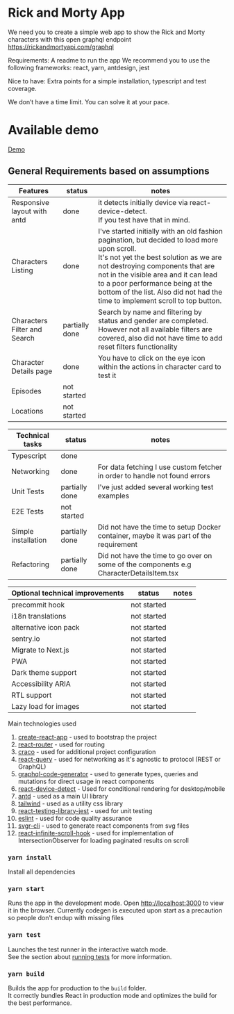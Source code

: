 # Rick and Morty App
We need you to create a simple web app to show the Rick and Morty characters with this open graphql endpoint https://rickandmortyapi.com/graphql

Requirements:
A readme to run the app
We recommend you to use the following frameworks: react, yarn, antdesign, jest

Nice to have:
Extra points for a simple installation, typescript and test coverage.

We don’t have a time limit. You can solve it at your pace.

# Available demo
[Demo](https://candid-marigold-2e798b.netlify.app/)

## General Requirements based on assumptions

| Features                     | status         | notes                                                                                                                                                                                                                                                                                                                                     |
|------------------------------|----------------|-------------------------------------------------------------------------------------------------------------------------------------------------------------------------------------------------------------------------------------------------------------------------------------------------------------------------------------------|
| Responsive layout with antd  | done           | it detects initially device via react-device-detect.<br/> If you test have that in mind.                                                                                                                                                                                                                                                  |
| Characters Listing           | done           | I've started initially with an old fashion pagination, but decided to load more upon scroll.<br/> It's not yet the best solution as we are not destroying components that are not in the visible area and it can lead to a poor performance being at the bottom of the list. Also did not had the time to implement scroll to top button. |
| Characters Filter and Search | partially done | Search by name and filtering by status and gender are completed. However not all available filters are covered, also did not have time to add reset filters functionality                                                                                                                                                                 |
| Character Details page       | done           | You have to click on the eye icon within the actions in character card to test it                                                                                                                                                                                                                                                         |
| Episodes                     | not started    |                                                                                                                                                                                                                                                                                                                                           |
| Locations                    | not started       |                                                                                                                                                                                                                                                                                                                                           |


| Technical tasks     | status         | notes                                                                                                                  |
|---------------------|----------------|------------------------------------------------------------------------------------------------------------------------|
| Typescript          | done           |                                                                                                                        |
| Networking          | done           | For data fetching I use custom fetcher in order to handle not found errors |
| Unit Tests          | partially done | I've just added several working test examples                                                                          |
| E2E Tests           | not started       |                                                                                                                        |
| Simple installation | partially done | Did not have the time to setup Docker container, maybe it was part of the requirement                                  |
| Refactoring         | partially done | Did not have the time to go over on some of the components e.g CharacterDetailsItem.tsx                                |


| Optional technical improvements | status | notes                                                                               |
|---------------------------------|--------|-------------------------------------------------------------------------------------|
| precommit hook                  | not started      | |
| i18n translations               | not started      |                                        |
| alternative icon pack           | not started      |        |
| sentry.io                       | not started      |                                        |
| Migrate to Next.js              | not started      |                                                                                     |
| PWA                             | not started      |                                                                                     |
| Dark theme support              | not started      |                                                                                     |
| Accessibility ARIA              | not started      |                                                                                     |
| RTL support                     | not started      |                                                                                     |
| Lazy load for images            | not started      |                                                                                     |


Main technologies used

1. [create-react-app](https://reactjs.org/docs/create-a-new-react-app.html) - used to bootstrap the project
2. [react-router](https://reactrouter.com/docs/en/v6/getting-started/overview) - used for routing
3. [craco](https://github.com/gsoft-inc/craco) - used for additional project configuration
4. [react-query](https://react-query.tanstack.com/) - used for networking as it's agnostic to protocol (REST or GraphQL)
5. [graphql-code-generator](https://www.graphql-code-generator.com/) - used to generate types, queries and mutations for direct usage in react components
6. [react-device-detect](https://www.npmjs.com/package/react-device-detect) - Used for conditional rendering for desktop/mobile
7. [antd](https://ant.design/docs/react/introduce) - used as a main UI library
8. [tailwind](https://tailwindcss.com/) - used as a utility css library
9. [react-testing-library-jest](https://testing-library.com/docs/react-testing-library/intro/) - used for unit testing
10. [eslint](https://eslint.org/) - used for code quality assurance
11. [svgr-cli](https://www.npmjs.com/package/@svgr/cli) - used to generate react components from svg files
12. [react-infinite-scroll-hook](https://www.npmjs.com/package/react-infinite-scroll-hook) - used for implementation of IntersectionObserver for loading paginated results on scroll


### `yarn install`

Install all dependencies

### `yarn start`

Runs the app in the development mode.
Open [http://localhost:3000](http://localhost:3000) to view it in the browser.
Currently codegen is executed upon start as a precaution so people don't endup with missing files

### `yarn test`

Launches the test runner in the interactive watch mode.\
See the section about [running tests](https://facebook.github.io/create-react-app/docs/running-tests) for more information.

### `yarn build`

Builds the app for production to the `build` folder.\
It correctly bundles React in production mode and optimizes the build for the best performance.
